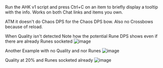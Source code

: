 Run the AHK v1 script and press Ctrl+C on an item to briefly display a tooltip with the info.
Works on both Chat links and items you own.

ATM it doesn't do Chaos DPS for the Chaos DPS bow.
Also no Crossbows because of reload.

When Quality isn't detected
Note how the potential Rune DPS shows even if there are already Runes socketed
![image](https://github.com/user-attachments/assets/8c2b1ebf-eec2-4cba-b756-55e963eaded4)

Another Example with no Quality and nor Runes
![image](https://github.com/user-attachments/assets/4b169804-e32f-4dfa-bbac-ceddaf3972e8)

Quality at 20% and Runes socketed already
![image](https://github.com/user-attachments/assets/767ac4f9-4bbb-4f08-b334-00db180501dc)


